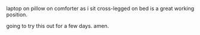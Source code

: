 laptop on pillow on comforter as i sit cross-legged on bed is a great working position.

going to try this out for a few days. amen.